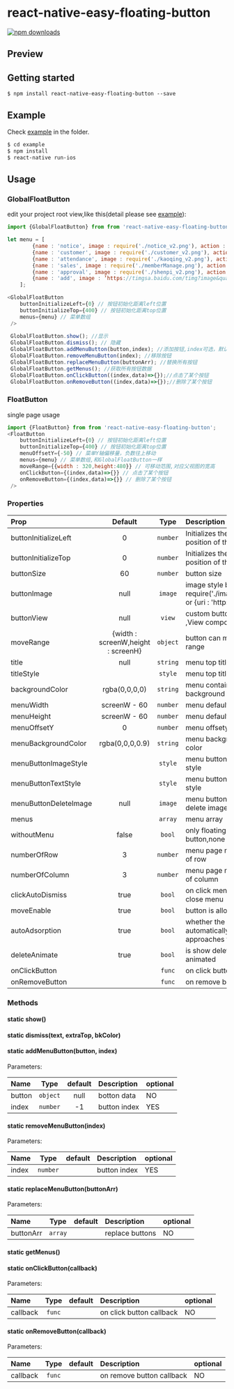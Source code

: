 
# react-native-easy-floating-button

[![npm downloads](https://img.shields.io/npm/dt/react-native-easy-floating-button.svg)](https://npm.im/react-native-easy-floating-button)

## Preview

## Getting started

`$ npm install react-native-easy-floating-button --save`

## Example
Check [example](https://github.com/Itangjie/react-native-easy-floating-button/tree/master/example) in the  folder.

```bash
$ cd example
$ npm install
$ react-native run-ios
```

## Usage
### GlobalFloatButton
edit your project root view,like this(detail please see [example](https://github.com/Itangjie/react-native-easy-floating-button/tree/master/example)): 
```javascript
import {GlobalFloatButton} from from 'react-native-easy-floating-button';

let menu = [
        {name : 'notice', image : require('./notice_v2.png'), action : 'vt://notice/view'},
        {name : 'customer', image : require('./customer_v2.png'), action : ''},
        {name : 'attendance', image : require('./kaoqing_v2.png'), action : ''},
        {name : 'sales', image : require('./memberManage.png'), action : ''},
        {name : 'approval', image : require('./shenpi_v2.png'), action : ''},
        {name : 'add', image : ‘https://timgsa.baidu.com/timg?image&quality=80&size=b9999_10000&sec=1559109867602&di=3c152907ea75909f79d79a96ac66b715&imgtype=0&src=http%3A%2F%2Fimage.tupian114.com%2F20140417%2F13343689.png’, action : 'add', allowEdit : false} // allowEdit默认为true，为false时不可长按删除
    ];

<GlobalFloatButton
    buttonInitializeLeft={0} // 按钮初始化距离left位置
    buttonInitializeTop={400} // 按钮初始化距离top位置
    menus={menu} // 菜单数组
 />
 
 GlobalFloatButton.show(); //显示
 GlobalFloatButton.dismiss(); // 隐藏
 GlobalFloatButton.addMenuButton(button,index); //添加按钮,index可选，默认最后追加
 GlobalFloatButton.removeMenuButton(index); //移除按钮
 GlobalFloatButton.replaceMenuButton(buttonArr); //替换所有按钮
 GlobalFloatButton.getMenus(); //获取所有按钮数据
 GlobalFloatButton.onClickButton((index,data)=>{});//点击了某个按钮
 GlobalFloatButton.onRemoveButton((index,data)=>{});//删除了某个按钮
```
### FloatButton
single page usage
```javascript
import {FloatButton} from from 'react-native-easy-floating-button';
<FloatButton
    buttonInitializeLeft={0} // 按钮初始化距离left位置
    buttonInitializeTop={400} // 按钮初始化距离top位置
    menuOffsetY={-50} // 菜单Y轴偏移量，负数往上移动
    menus={menu} // 菜单数组,和GlobalFloatButton一样
    moveRange={{width : 320,height:480}} // 可移动范围,对应父视图的宽高
    onClickButton={(index,data)=>{}} // 点击了某个按钮
    onRemoveButton={(index,data)=>{}} // 删除了某个按钮
 />
```

### Properties

| Prop  | Default  | Type | Description |
| :------------ |:---------------:| :---------------:| :-----|
| buttonInitializeLeft | 0 | `number` | Initializes the left position of the button |
| buttonInitializeTop | 0 | `number` | Initializes the top position of the button |
| buttonSize | 60 | `number` | button size |
| buttonImage | null | `image` | image style button, require('./image.png') or {uri : 'http://'} |
| buttonView | null | `view` | custom button view ,View componment|
| moveRange | {width : screenW,height : screenH} | `object` | button can move range |
| title | null | `string` | menu top title |
| titleStyle |  | `style` | menu top title style |
| backgroundColor | rgba(0,0,0,0) | `string` | menu container background color |
| menuWidth | screenW - 60 | `number` | menu default with |
| menuHeight | screenW - 60 | `number` | menu default height |
| menuOffsetY | 0 | `number` | menu offsety |
| menuBackgroundColor | rgba(0,0,0,0.9) | `string` | menu background color |
| menuButtonImageStyle |  | `style` | menu button image style |
| menuButtonTextStyle | | `style` | menu button text style |
| menuButtonDeleteImage | null | `image` |  menu button right top delete image |
| menus |  | `array` | menu array |
| withoutMenu | false | `bool` | only floating button,none menu |
| numberOfRow | 3 | `number` | menu page number of row |
| numberOfColumn | 3 | `number` | menu page number of column |
| clickAutoDismiss | true | `bool` | on click menu button, close menu |
| moveEnable | true | `bool` | button is allow move |
| autoAdsorption | true | `bool` | whether the button automatically approaches the edge  |
| deleteAnimate | true | `bool` | is show delete animated |
| onClickButton |  | `func` | on click button |
| onRemoveButton |  | `func` | on remove button |

### Methods

#### static show()

#### static dismiss(text, extraTop, bkColor)

#### static addMenuButton(button, index)

Parameters:

| Name  | Type     | default | Description | optional |
| :---- | :------: | :------: | :--- | :--- |
| button | `object`   | null | botton data | NO |
| index | `number`   | -1 | button index | YES |

#### static removeMenuButton(index)

Parameters:

| Name  | Type     | default | Description | optional |
| :---- | :------: | :------: | :--- | :--- |
| index | `number`   |  | button index | YES |

#### static replaceMenuButton(buttonArr)

Parameters:

| Name  | Type     | default | Description | optional |
| :---- | :------: | :------: | :--- | :--- |
| buttonArr | `array`   |  | replace buttons | NO |

#### static getMenus()

#### static onClickButton(callback)

Parameters:

| Name  | Type     | default | Description | optional |
| :---- | :------: | :------: | :--- | :--- |
| callback | `func`   |  | on click button callback | NO |

#### static onRemoveButton(callback)

Parameters:

| Name  | Type     | default | Description | optional |
| :---- | :------: | :------: | :--- | :--- |
| callback | `func`   |  | on remove button callback | NO |
  
